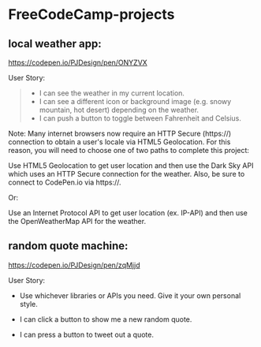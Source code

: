 # FreeCodeCamp-projects



## local weather app:

https://codepen.io/PJDesign/pen/ONYZVX

User Story: 

>* I can see the weather in my current location.
>* I can see a different icon or background image (e.g. snowy mountain, hot desert) depending on the weather.
>* I can push a button to toggle between Fahrenheit and Celsius.

Note: Many internet browsers now require an HTTP Secure (https://) connection to obtain a user's locale via HTML5 Geolocation. For this reason, you will need to choose one of two paths to complete this project:

Use HTML5 Geolocation to get user location and then use the Dark Sky API which uses an HTTP Secure connection for the weather. Also, be sure to connect to CodePen.io via https://.

Or:

Use an Internet Protocol API to get user location (ex. IP-API) and then use the OpenWeatherMap API for the weather.







## random quote machine:


https://codepen.io/PJDesign/pen/zqMjjd

User Story:

* Use whichever libraries or APIs you need. Give it your own personal style.

* I can click a button to show me a new random quote.

* I can press a button to tweet out a quote.
